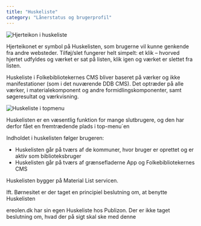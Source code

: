 ```yaml
---
title: "Huskeliste"
category: "Lånerstatus og brugerprofil"
---
```


![Hjerteikon i huskeliste](https://github.com/danskernesdigitalebibliotek/folkebibliotekernes_cms_manual/assets/1641342/4e180df9-6a0f-4c71-be95-b929349a93da)

Hjerteikonet er symbol på Huskelisten, som brugerne vil kunne genkende fra andre websteder. Tilføj/slet fungerer helt simpelt: et klik – hvorved hjertet udfyldes og værket er sat på listen, klik igen og værket er slettet fra listen. 

Huskeliste i Folkebibliotekernes CMS bliver baseret på værker og ikke manifestationer (som i det nuværende DDB CMS). Det optræder på alle værker, i materialekomponent og andre formidlingskomponenter, samt søgeresultat og værkvisning.  

![Huskeliste i topmenu](https://github.com/danskernesdigitalebibliotek/folkebibliotekernes_cms_manual/assets/1641342/27b94c8d-ac46-40f7-870d-8cc0f923f8d2)

Huskelisten er en væsentlig funktion for mange slutbrugere, og den har derfor fået en fremtrædende plads i top-menu´en  

Indholdet i huskelisten følger brugeren: 
- Huskelisten går på tværs af de kommuner, hvor bruger er oprettet og er aktiv som biblioteksbruger
- Huskelisten går på tværs af grænsefladerne App og Folkebibliotekernes CMS
  
Huskelisten bygger på Material List servicen. 















Ift. Børnesitet er der taget en principiel beslutning om, at benytte Huskelisten  

ereolen.dk har sin egen Huskeliste hos Publizon. Der er ikke taget beslutning om, hvad der på sigt skal ske med denne 
